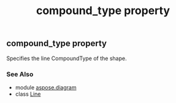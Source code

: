 ﻿---
title: compound_type property
second_title: Aspose.Diagram for Python via .NET API References
description: 
type: docs
weight: 60
url: /python-net/aspose.diagram/line/compound_type/
is_root: false
---

## compound_type property


Specifies the line CompoundType of the shape.

### See Also
* module [aspose.diagram](../../)
* class [Line](/diagram/python-net/aspose.diagram/line)
